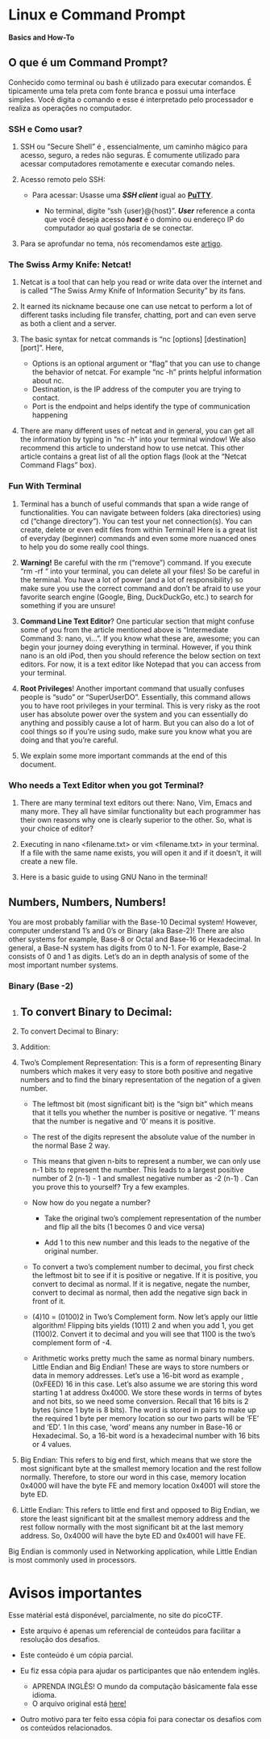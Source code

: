 # Linux e Command Prompt

**Basics and How-To**

## O que é um Command Prompt?

Conhecido como terminal ou bash é utilizado para executar comandos.
É tipicamente uma tela preta com fonte branca e possui uma interface simples. Você digita o comando e esse é interpretado pelo processador e realiza as operações no computador.

### SSH e Como usar?
1. SSH ou “Secure Shell” é , essencialmente, um caminho mágico para acesso, seguro, a redes não seguras. É comumente utilizado para acessar computadores remotamente e executar comando neles.

2. Acesso remoto pelo SSH:
    - Para acessar: Usasse uma ***SSH client*** igual ao **[PuTTY](https://pt.wikipedia.org/wiki/PuTTY)**.

        - No terminal, digite “ssh {user}@{host}”. ***User*** reference a conta que você deseja acesso ***host*** é o domino ou endereço IP do computador ao qual gostaria de se conectar.


3. Para se aprofundar no tema, nós recomendamos este [artigo](https://www.hostinger.com/tutorials/ssh-tutorial-how-does-ssh-work).

### The Swiss Army Knife: Netcat!
1. Netcat is a tool that can help you read or write data over the internet and is called “The Swiss Army Knife of Information Security” by its fans.

2. It earned its nickname because one can use netcat to perform a lot of different tasks including file transfer, chatting, port and can even serve as both a client and a server.

3. The basic syntax for netcat commands is “nc [options] [destination] [port]”. Here,
    - Options is an optional argument or “flag” that you can use to change the behavior of netcat. For example “nc -h” prints helpful information about nc.
    - Destination, is the IP address of the computer you are trying to contact.
    - Port is the endpoint and helps identify the type of communication happening

4. There are many different uses of netcat and in general, you can get all the information by typing in “nc -h” into your terminal window! We also recommend this article to understand how to use netcat. This other article contains a great list of all the option flags (look at the “Netcat Command Flags”
box).

### Fun With Terminal

1. Terminal has a bunch of useful commands that span a wide range of
functionalities. You can navigate between folders (aka directories) using cd
(“change directory”). You can test your net connection(s). You can create, delete
or even edit files from within Terminal! Here is a great list of everyday
(beginner) commands and even some more nuanced ones to help you do some
really cool things.

2. **Warning!** Be careful with the rm (“remove”) command. If you execute “rm -rf “
into your terminal, you can delete all your files! So be careful in the terminal.
You have a lot of power (and a lot of responsibility) so make sure you use the
correct command and don’t be afraid to use your favorite search engine
(Google, Bing, DuckDuckGo, etc.) to search for something if you are unsure!

3. **Command Line Text Editor**? One particular section that might confuse some of
you from the article mentioned above is “Intermediate Command 3: nano, vi…”.
If you know what these are, awesome; you can begin your journey doing
everything in terminal. However, if you think nano is an old iPod, then you
should reference the below section on text editors. For now, it is a text editor
like Notepad that you can access from your terminal.

4. **Root Privileges**! Another important command that usually confuses people is “sudo” or “SuperUserDO”. Essentially, this command allows you to have root privileges in your terminal. This is very risky as the root user has absolute power over the system and you can essentially do anything and possibly cause a lot of harm. But you can also do a lot of cool things so if you’re using sudo, make sure you know what you are doing and that you’re careful.

5. We explain some more important commands at the end of this document.

### Who needs a Text Editor when you got Terminal?

1. There are many terminal text editors out there: Nano, Vim, Emacs and many
more. They all have similar functionality but each programmer has their own
reasons why one is clearly superior to the other. So, what is your choice of
editor?

2. Executing in nano <filename.txt> or vim <filename.txt> in your terminal. If a file
with the same name exists, you will open it and if it doesn’t, it will create a new
file.

3. Here is a basic guide to using GNU Nano in the terminal!

## Numbers, Numbers, Numbers!

You are most probably familiar with the Base-10 Decimal system! However, computer understand 1’s and 0’s or Binary (aka Base-2)! There are also other systems for example, Base-8 or Octal and Base-16 or Hexadecimal. In general, a Base-N system has digits from 0 to N-1. For example, Base-2 consists of 0 and 1 as digits. Let’s do an in depth analysis of some of the most important number systems.

### Binary (Base -2)


1. To convert Binary to Decimal:
    -  

2. To convert Decimal to Binary:

3. Addition:


5. Two’s Complement Representation: This is a form of representing Binary numbers which makes it very easy to store both positive and negative numbers and to find the binary representation of the negation of a given number.

    - The leftmost bit (most significant bit) is the “sign bit” which means that it tells you whether the number is positive or negative. ‘1’ means that the number is negative and ‘0’ means it is positive.

    - The rest of the digits represent the absolute value of the number in the normal Base 2 way.

    - This means that given n-bits to represent a number, we can only use n-1 bits to represent the number. This leads to a largest positive number of 2 (n-1) - 1 and smallest negative number as -2 (n-1) . Can you prove this to yourself? Try a few examples.
    - Now how do you negate a number?
        - Take the original two’s complement representation of the number and flip all the bits (1 becomes 0 and vice versa)

        - Add 1 to this new number and this leads to the negative of the original number.

    - To convert a two’s complement number to decimal, you first check the leftmost bit to see if it is positive or negative. If it is positive, you convert to decimal as normal. If it is negative, negate the number, convert to decimal as normal, then add the negative sign back in front of it.

    - (4)10 = (0100)2 in Two’s Complement form. Now let’s apply our little algorithm! Flipping bits yields (1011) 2 and when you add 1, you get (1100)2. Convert it to decimal and you will see that 1100 is the two’s complement form of -4.

    - Arithmetic works pretty much the same as normal binary numbers.
Little Endian and Big Endian! These are ways to store numbers or data in memory addresses. Let’s use a 16-bit word
as example , (0xFEED) 16 in this case. Let’s also assume we are storing this word starting 1 at address 0x4000. We store these words in terms of bytes and not bits, so we need some conversion. Recall that 16 bits is 2 bytes (since 1 byte is 8 bits). The word is stored
in pairs to make up the required 1 byte per memory location so our two parts will be ‘FE’ and ‘ED’. 1 In this case, ‘word’ means any number in Base-16 or Hexadecimal. So, a 16-bit word is a hexadecimal
number with 16 bits or 4 values.

1. Big Endian: This refers to big end first, which means that we store the most significant byte at the smallest memory location and the rest follow normally. Therefore, to store our word in this case, memory location 0x4000 will have the byte FE and memory location 0x4001 will store the byte ED.

2. Little Endian: This refers to little end first and opposed to Big Endian, we store the least significant bit at the smallest memory address and the rest follow normally with the most significant bit at the last memory address. So, 0x4000 will have the byte ED and 0x4001 will have FE. 

Big Endian is commonly used in Networking application, while Little Endian is most commonly used in processors.


# Avisos importantes

Esse matérial está disponével, parcialmente, no site do picoCTF.

- Este arquivo é apenas um referencial de conteúdos para facilitar a resolução dos desafios.

- Este conteúdo é um cópia parcial. 

- Eu fiz essa cópia para ajudar os participantes que não entendem inglês.
    - APRENDA INGLÊS! O mundo da computação básicamente fala esse idioma.
    - O arquivo original está [here!](https://picoctf.org/learning_guides/Book-1-General-Skills.pdf)

- Outro motivo para ter feito essa cópia foi para conectar os desafios com os conteúdos relacionados.

